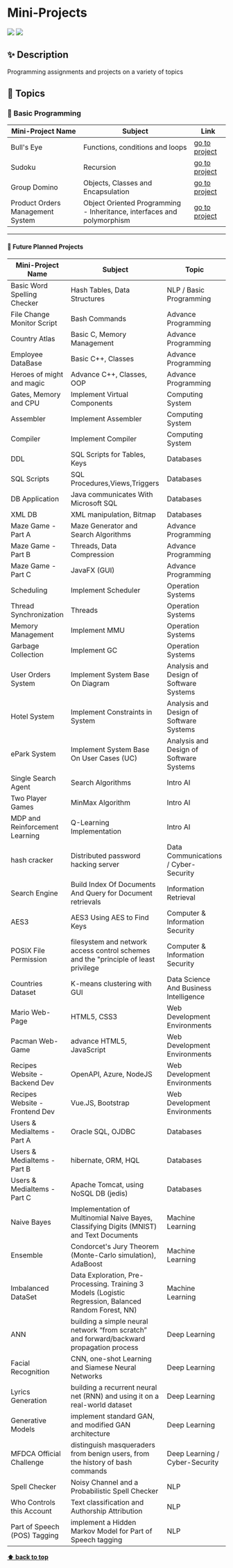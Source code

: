 # Mini-Projects
![](https://img.shields.io/badge/version-0.0.2-blueviolet)  ![](https://img.shields.io/apm/l/atomic-design-ui.svg?) 
## ✨ Description
Programming assignments and projects on a variety of topics

## 📌 Topics
### 📂 Basic Programming
| Mini-Project Name | Subject | Link |
| ---------------- | -------- | ---- |
| Bull's Eye | Functions, conditions and loops | [go to project](https://github.com/attiasas/Mini-Projects/tree/master/src/Basic_Programming/Bulls_Eye)
| Sudoku | Recursion | [go to project](https://github.com/attiasas/Mini-Projects/tree/master/src/Basic_Programming/Suduko) |
| Group Domino | Objects, Classes and Encapsulation | [go to project](https://github.com/attiasas/Mini-Projects/tree/master/src/Basic_Programming/Domino) |
| Product Orders Management System | Object Oriented Programming - Inheritance, interfaces and polymorphism | [go to project](https://github.com/attiasas/Mini-Projects/tree/master/src/Basic_Programming/Product_Orders_Management_System) |

---

#### 📌 Future Planned Projects
| Mini-Project Name | Subject | Topic |
| ---------------- | -------- | ----- |
| Basic Word Spelling Checker | Hash Tables, Data Structures |  NLP / Basic Programming |
| File Change Monitor Script | Bash Commands | Advance Programming |
| Country Atlas | Basic C, Memory Management | Advance Programming |
| Employee DataBase | Basic C++, Classes | Advance Programming |
| Heroes of might and magic | Advance C++, Classes, OOP | Advance Programming |
| Gates, Memory and CPU | Implement Virtual Components | Computing System |
| Assembler | Implement Assembler | Computing System |
| Compiler | Implement Compiler | Computing System |
| DDL | SQL Scripts for Tables, Keys | Databases |
| SQL Scripts | SQL Procedures,Views,Triggers  | Databases |
| DB Application | Java communicates With Microsoft SQL | Databases |
| XML DB | XML manipulation, Bitmap | Databases |
| Maze Game - Part A | Maze Generator and Search Algorithms | Advance Programming |
| Maze Game - Part B | Threads, Data Compression | Advance Programming |
| Maze Game - Part C | JavaFX (GUI) | Advance Programming |
| Scheduling | Implement Scheduler | Operation Systems |
| Thread Synchronization | Threads | Operation Systems |
| Memory Management | Implement MMU | Operation Systems |
| Garbage Collection | Implement GC | Operation Systems |
| User Orders System | Implement System Base On Diagram | Analysis and Design of Software Systems |
| Hotel System | Implement Constraints in System | Analysis and Design of Software Systems |
| ePark System | Implement System Base On User Cases (UC) | Analysis and Design of Software Systems |
| Single Search Agent | Search Algorithms | Intro AI |
| Two Player Games | MinMax Algorithm | Intro AI |
| MDP and Reinforcement Learning | Q-Learning Implementation | Intro AI |
| hash cracker | Distributed password hacking server | Data Communications / Cyber-Security |
| Search Engine | Build Index Of Documents And Query for Document retrievals | Information Retrieval |
| AES3 | AES3 Using AES to Find Keys | Computer & Information Security |
| POSIX File Permission | filesystem and network access control schemes and the "principle of least privilege | Computer & Information Security |
| Countries Dataset | K-means clustering with GUI | Data Science And Business Intelligence |
| Mario Web-Page | HTML5, CSS3 | Web Development Environments |
| Pacman Web-Game | advance HTML5, JavaScript | Web Development Environments |
| Recipes Website - Backend Dev | OpenAPI, Azure, NodeJS | Web Development Environments |
| Recipes Website - Frontend Dev | Vue.JS, Bootstrap | Web Development Environments |
| Users & MediaItems - Part A | Oracle SQL, OJDBC | Databases |
| Users & MediaItems - Part B | hibernate, ORM, HQL | Databases |
| Users & MediaItems - Part C | Apache Tomcat, using NoSQL DB (jedis) | Databases |
| Naive Bayes | Implementation of Multinomial Naive Bayes, Classifying Digits (MNIST) and Text Documents | Machine Learning |
| Ensemble | Condorcet's Jury Theorem (Monte-Carlo simulation), AdaBoost | Machine Learning |
| Imbalanced DataSet | Data Exploration, Pre-Processing. Training 3 Models (Logistic Regression, Balanced Random Forest, NN) | Machine Learning |
| ANN | building a simple neural network “from scratch” and forward/backward propagation process | Deep Learning |
| Facial Recognition | CNN, one-shot Learning and Siamese Neural Networks | Deep Learning |
| Lyrics Generation | building a recurrent neural net (RNN) and using it on a real-world dataset | Deep Learning |
| Generative Models | implement standard GAN, and modified GAN architecture | Deep Learning |
| MFDCA Official Challenge | distinguish masqueraders from benign users, from the history of bash commands | Deep Learning / Cyber-Security |
| Spell Checker | Noisy Channel and a Probabilistic Spell Checker | NLP |
| Who Controls this Account | Text classification and Authorship Attribution | NLP |
| Part of Speech (POS) Tagging | implement a Hidden Markov Model for Part of Speech tagging | NLP |




**[⬆ back to top](#-description)**